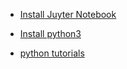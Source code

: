 - [Install Juyter Notebook](https://www.digitalocean.com/community/tutorials/how-to-set-up-a-jupyter-notebook-to-run-ipython-on-ubuntu-16-04)
- [Install python3](https://www.digitalocean.com/community/tutorials/how-to-install-python-3-and-set-up-a-local-programming-environment-on-ubuntu-16-04)

- [python tutorials](https://www.tutorialspoint.com/python)